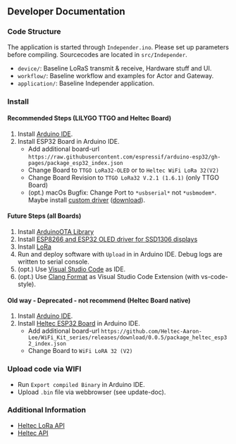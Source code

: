 ## Developer Documentation

### Code Structure

The application is started through `Independer.ino`. Please set up parameters before compiling. Sourcecodes are located in `src/Independer`.

- `device/`: Baseline LoRaS transmit & receive, Hardware stuff and UI.
- `workflow/`: Baseline workflow and examples for Actor and Gateway.
- `application/`: Baseline Independer application.

### Install

#### Recommended Steps (LILYGO TTGO and Heltec Board)

1. Install [Arduino IDE](https://www.arduino.cc/en/software).
2. Install ESP32 Board in Arduino IDE.
    - Add additional board-url `https://raw.githubusercontent.com/espressif/arduino-esp32/gh-pages/package_esp32_index.json`
    - Change Board to `TTGO LoRa32-OLED` or to `Heltec WiFi LoRa 32(V2)`
    - Change Board Revision to `TTGO LoRa32 V.2.1 (1.6.1)` (only TTGO Board)
    - (opt.) macOs Bugfix: Change Port to `*usbserial*` not `*usbmodem*`. Maybe install [custom driver](https://github.com/Xinyuan-LilyGO/LilyGo-T-Call-SIM800/issues/139) ([download](https://github.com/Xinyuan-LilyGO/LilyGo-T-Call-SIM800/files/7037260/CH9102_Mac_Driver.zip)).

#### Future Steps (all Boards)

1. Install [ArduinoOTA Library](https://www.arduino.cc/reference/en/libraries/arduinoota/)
2. Install [ESP8266 and ESP32 OLED driver for SSD1306 displays](https://github.com/ThingPulse/esp8266-oled-ssd1306)
3. Install [LoRa](https://github.com/sandeepmistry/arduino-LoRa)
4. Run and deploy software with `Upload` in in Arduino IDE. Debug logs are written to serial console.
5. (opt.) Use [Visual Studio Code](https://code.visualstudio.com/) as IDE.
6. (opt.) Use [Clang Format](https://www.dynamsoft.com/codepool/vscode-format-c-code-windows-linux.html) as Visual Studio Code Extension (with vs-code-style).

#### Old way - Deprecated - not recommend (Heltec Board native)

1. Install [Arduino IDE](https://www.arduino.cc/en/software).
2. Install [Heltec ESP32 Board](https://github.com/Heltec-Aaron-Lee/WiFi_Kit_series/releases/download/0.0.5/package_heltec_esp32_index.json) in Arduino IDE.
    - Add additional board-url `https://github.com/Heltec-Aaron-Lee/WiFi_Kit_series/releases/download/0.0.5/package_heltec_esp32_index.json`
    - Change Board to `WiFi LoRA 32 (V2)`

### Upload code via WIFI

- Run ``Export compiled Binary`` in Arduino IDE.
- Upload ``.bin`` file via webbrowser (see update-doc).

### Additional Information

- [Heltec LoRa API](https://github.com/HelTecAutomation/Heltec_ESP32/blob/master/src/lora/API.md)
- [Heltec API](https://github.com/HelTecAutomation/Heltec_ESP32/blob/master/src/oled/API.md)